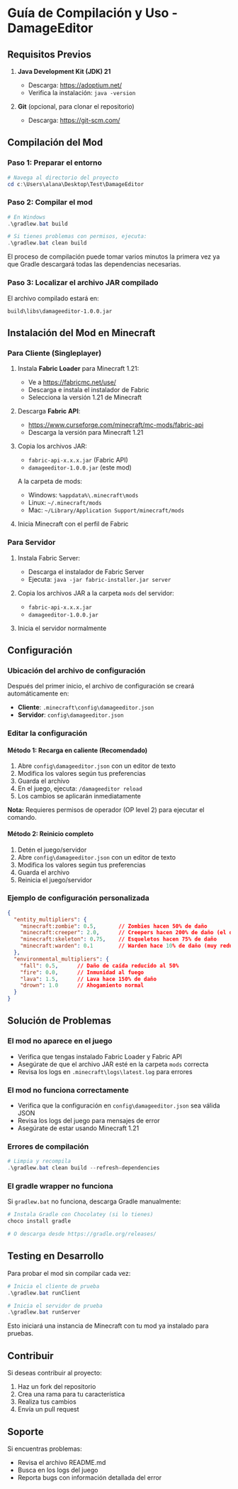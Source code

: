 # Guía de Compilación y Uso - DamageEditor

## Requisitos Previos

1. **Java Development Kit (JDK) 21**
   - Descarga: https://adoptium.net/
   - Verifica la instalación: `java -version`

2. **Git** (opcional, para clonar el repositorio)
   - Descarga: https://git-scm.com/

## Compilación del Mod

### Paso 1: Preparar el entorno

```powershell
# Navega al directorio del proyecto
cd c:\Users\alana\Desktop\Test\DamageEditor
```

### Paso 2: Compilar el mod

```powershell
# En Windows
.\gradlew.bat build

# Si tienes problemas con permisos, ejecuta:
.\gradlew.bat clean build
```

El proceso de compilación puede tomar varios minutos la primera vez ya que Gradle descargará todas las dependencias necesarias.

### Paso 3: Localizar el archivo JAR compilado

El archivo compilado estará en:
```
build\libs\damageeditor-1.0.0.jar
```

## Instalación del Mod en Minecraft

### Para Cliente (Singleplayer)

1. Instala **Fabric Loader** para Minecraft 1.21:
   - Ve a https://fabricmc.net/use/
   - Descarga e instala el instalador de Fabric
   - Selecciona la versión 1.21 de Minecraft

2. Descarga **Fabric API**:
   - https://www.curseforge.com/minecraft/mc-mods/fabric-api
   - Descarga la versión para Minecraft 1.21

3. Copia los archivos JAR:
   - `fabric-api-x.x.x.jar` (Fabric API)
   - `damageeditor-1.0.0.jar` (este mod)
   
   A la carpeta de mods:
   - Windows: `%appdata%\.minecraft\mods`
   - Linux: `~/.minecraft/mods`
   - Mac: `~/Library/Application Support/minecraft/mods`

4. Inicia Minecraft con el perfil de Fabric

### Para Servidor

1. Instala Fabric Server:
   - Descarga el instalador de Fabric Server
   - Ejecuta: `java -jar fabric-installer.jar server`

2. Copia los archivos JAR a la carpeta `mods` del servidor:
   - `fabric-api-x.x.x.jar`
   - `damageeditor-1.0.0.jar`

3. Inicia el servidor normalmente

## Configuración

### Ubicación del archivo de configuración

Después del primer inicio, el archivo de configuración se creará automáticamente en:
- **Cliente**: `.minecraft\config\damageeditor.json`
- **Servidor**: `config\damageeditor.json`

### Editar la configuración

#### Método 1: Recarga en caliente (Recomendado)

1. Abre `config\damageeditor.json` con un editor de texto
2. Modifica los valores según tus preferencias
3. Guarda el archivo
4. En el juego, ejecuta: `/damageeditor reload`
5. Los cambios se aplicarán inmediatamente

**Nota:** Requieres permisos de operador (OP level 2) para ejecutar el comando.

#### Método 2: Reinicio completo

1. Detén el juego/servidor
2. Abre `config\damageeditor.json` con un editor de texto
3. Modifica los valores según tus preferencias
4. Guarda el archivo
5. Reinicia el juego/servidor

### Ejemplo de configuración personalizada

```json
{
  "entity_multipliers": {
    "minecraft:zombie": 0.5,       // Zombies hacen 50% de daño
    "minecraft:creeper": 2.0,      // Creepers hacen 200% de daño (el doble)
    "minecraft:skeleton": 0.75,    // Esqueletos hacen 75% de daño
    "minecraft:warden": 0.1        // Warden hace 10% de daño (muy reducido)
  },
  "environmental_multipliers": {
    "fall": 0.5,      // Daño de caída reducido al 50%
    "fire": 0.0,      // Inmunidad al fuego
    "lava": 1.5,      // Lava hace 150% de daño
    "drown": 1.0      // Ahogamiento normal
  }
}
```

## Solución de Problemas

### El mod no aparece en el juego

- Verifica que tengas instalado Fabric Loader y Fabric API
- Asegúrate de que el archivo JAR esté en la carpeta `mods` correcta
- Revisa los logs en `.minecraft\logs\latest.log` para errores

### El mod no funciona correctamente

- Verifica que la configuración en `config\damageeditor.json` sea válida JSON
- Revisa los logs del juego para mensajes de error
- Asegúrate de estar usando Minecraft 1.21

### Errores de compilación

```powershell
# Limpia y recompila
.\gradlew.bat clean build --refresh-dependencies
```

### El gradle wrapper no funciona

Si `gradlew.bat` no funciona, descarga Gradle manualmente:
```powershell
# Instala Gradle con Chocolatey (si lo tienes)
choco install gradle

# O descarga desde https://gradle.org/releases/
```

## Testing en Desarrollo

Para probar el mod sin compilar cada vez:

```powershell
# Inicia el cliente de prueba
.\gradlew.bat runClient

# Inicia el servidor de prueba
.\gradlew.bat runServer
```

Esto iniciará una instancia de Minecraft con tu mod ya instalado para pruebas.

## Contribuir

Si deseas contribuir al proyecto:

1. Haz un fork del repositorio
2. Crea una rama para tu característica
3. Realiza tus cambios
4. Envía un pull request

## Soporte

Si encuentras problemas:
- Revisa el archivo README.md
- Busca en los logs del juego
- Reporta bugs con información detallada del error
